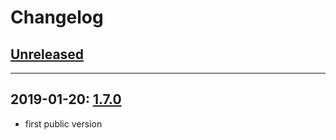 # Changelog

## [Unreleased](https://github.com/lpn-plant/openwrt/compare/v1.7.0...lpnGate)

---

## 2019-01-20: [1.7.0](https://github.com/lpn-plant/openwrt/compare/openwrt-18.06...v1.7.0)

* first public version
